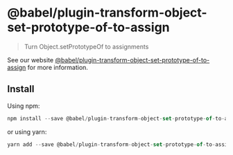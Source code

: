 # @babel/plugin-transform-object-set-prototype-of-to-assign

> Turn Object.setPrototypeOf to assignments

See our website [@babel/plugin-transform-object-set-prototype-of-to-assign](https://new.babeljs.io/docs/en/next/babel-plugin-transform-object-set-prototype-of-to-assign.html) for more information.

## Install

Using npm:

```js
npm install --save @babel/plugin-transform-object-set-prototype-of-to-assign
```

or using yarn:

```js
yarn add --save @babel/plugin-transform-object-set-prototype-of-to-assign
```
